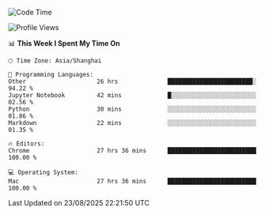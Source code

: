 <!--START_SECTION:waka-->
![Code Time](http://img.shields.io/badge/Code%20Time-4%2C382%20hrs%202%20mins-blue)

![Profile Views](http://img.shields.io/badge/Profile%20Views-0-blue)

📊 **This Week I Spent My Time On** 

```text
🕑︎ Time Zone: Asia/Shanghai

💬 Programming Languages: 
Other                    26 hrs              ████████████████████████░   94.22 % 
Jupyter Notebook         42 mins             █░░░░░░░░░░░░░░░░░░░░░░░░   02.56 % 
Python                   30 mins             ░░░░░░░░░░░░░░░░░░░░░░░░░   01.86 % 
Markdown                 22 mins             ░░░░░░░░░░░░░░░░░░░░░░░░░   01.35 % 

🔥 Editors: 
Chrome                   27 hrs 36 mins      █████████████████████████   100.00 % 

💻 Operating System: 
Mac                      27 hrs 36 mins      █████████████████████████   100.00 % 
```


 Last Updated on 23/08/2025 22:21:50 UTC
<!--END_SECTION:waka-->